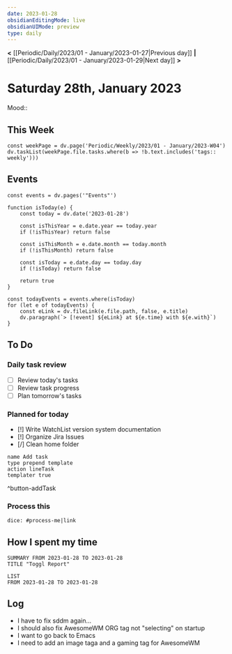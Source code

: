 ```yaml
---
date: 2023-01-28
obsidianEditingMode: live
obsidianUIMode: preview
type: daily
---
```


**<** [[Periodic/Daily/2023/01 - January/2023-01-27|Previous day]] **|** [[Periodic/Daily/2023/01 - January/2023-01-29|Next day]] **>**

# Saturday 28th, January 2023

Mood:: 

## This Week

```dataviewjs
const weekPage = dv.page('Periodic/Weekly/2023/01 - January/2023-W04')
dv.taskList(weekPage.file.tasks.where(b => !b.text.includes('tags:: weekly')))
```

## Events

```dataviewjs
const events = dv.pages('"Events"')

function isToday(e) {
	const today = dv.date('2023-01-28')
	
	const isThisYear = e.date.year == today.year
	if (!isThisYear) return false

	const isThisMonth = e.date.month == today.month
	if (!isThisMonth) return false

	const isToday = e.date.day == today.day
	if (!isToday) return false

	return true
}

const todayEvents = events.where(isToday)
for (let e of todayEvents) {
	const eLink = dv.fileLink(e.file.path, false, e.title)
	dv.paragraph(`> [!event] ${eLink} at ${e.time} with ${e.with}`)
}
```

## To Do

### Daily task review
- [ ] Review today's tasks
- [ ] Review task progress
- [ ] Plan tomorrow's tasks

### Planned for today

- [!] Write WatchList version system documentation
- [!] Organize Jira Issues
- [/] Clean home folder
```button
name Add task
type prepend template
action lineTask
templater true
```
^button-addTask

### Process this
`dice: #process-me|link`

## How I spent my time

```toggl
SUMMARY FROM 2023-01-28 TO 2023-01-28
TITLE "Toggl Report"
```

```toggl
LIST
FROM 2023-01-28 TO 2023-01-28
```

## Log
- I have to fix sddm again...
- I should also fix AwesomeWM ORG tag not "selecting" on startup
- I want to go back to Emacs
- I need to add an image taga and a gaming tag for AwesomeWM
